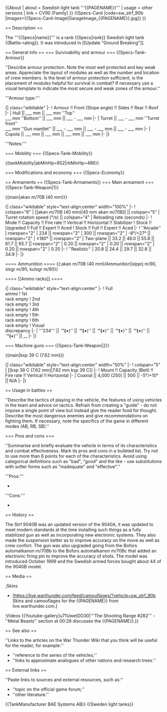 {{About
| about = Swedish light tank '''{{PAGENAME}}'''
| usage = other versions
| link = CV90 (Family)
}}
{{Specs-Card
|code=sw_strf_90b
|images={{Specs-Card-Image|GarageImage_{{PAGENAME}}.jpg}}
}}

== Description ==
<!-- ''In the description, the first part should be about the history of the creation and combat usage of the vehicle, as well as its key features. In the second part, tell the reader about the ground vehicle in the game. Insert a screenshot of the vehicle, so that if the novice player does not remember the vehicle by name, he will immediately understand what kind of vehicle the article is talking about.'' -->
The '''{{Specs|name}}''' is a rank {{Specs|rank}} Swedish light tank {{Battle-rating}}. It was introduced in [[Update "Ground Breaking"]].

== General info ==
=== Survivability and armour ===
{{Specs-Tank-Armour}}
<!-- ''Describe armour protection. Note the most well protected and key weak areas. Appreciate the layout of modules as well as the number and location of crew members. Is the level of armour protection sufficient, is the placement of modules helpful for survival in combat? If necessary use a visual template to indicate the most secure and weak zones of the armour.'' -->
''Describe armour protection. Note the most well protected and key weak areas. Appreciate the layout of modules as well as the number and location of crew members. Is the level of armour protection sufficient, is the placement of modules helpful for survival in combat? If necessary use a visual template to indicate the most secure and weak zones of the armour.''

'''Armour type:''' <!-- The types of armour present on the vehicle and their general locations -->
<!-- Example: * Rolled homogeneous armour (Front, Side, Rear, Hull roof)
* Cast homogeneous armour (Turret, Transmission area) -->

{| class="wikitable"
|-
! Armour !! Front (Slope angle) !! Sides !! Rear !! Roof
|-
| Hull || ___ mm || ___ mm ''Top'' <br> ___ mm ''Bottom'' || ___ mm || ___ - ___ mm
|-
| Turret || ___ - ___ mm ''Turret front'' <br> ___ mm ''Gun mantlet'' || ___ - ___ mm || ___ - ___ mm || ___ - ___ mm
|-
| Cupola || ___ mm || ___ mm || ___ mm || ___ mm
|-
|}

'''Notes:''' <!-- Any additional notes which the user needs to be aware of -->
<!-- Example: * Suspension wheels are 20 mm thick, tracks are 30 mm thick, and torsion bars are 60 mm thick. -->

=== Mobility ===
{{Specs-Tank-Mobility}}
<!-- ''Write about the mobility of the ground vehicle. Estimate the specific power and manoeuvrability, as well as the maximum speed forwards and backwards.'' -->

{{tankMobility|abMinHp=852|rbMinHp=486}}

=== Modifications and economy ===
{{Specs-Economy}}

== Armaments ==
{{Specs-Tank-Armaments}}
=== Main armament ===
{{Specs-Tank-Weapon|1}}
<!-- ''Give the reader information about the characteristics of the main gun. Assess its effectiveness in a battle based on the reloading speed, ballistics and the power of shells. Do not forget about the flexibility of the fire, that is how quickly the cannon can be aimed at the target, open fire on it and aim at another enemy. Add a link to the main article on the gun: <code><nowiki>{{main|Name of the weapon}}</nowiki></code>. Describe in general terms the ammunition available for the main gun. Give advice on how to use them and how to fill the ammunition storage.'' -->
{{main|akan m/70B (40 mm)}}

{| class="wikitable" style="text-align:center" width="100%"
|-
! colspan="6" | [[akan m/70B (40 mm)|40 mm akan m/70B]] || colspan="5" | Turret rotation speed (°/s) || colspan="4" | Reloading rate (seconds)
|-
! Mode !! Capacity !! Fire rate !! Vertical !! Horizontal !! Stabilizer
! Stock !! Upgraded !! Full !! Expert !! Aced
! Stock !! Full !! Expert !! Aced
|-
! ''Arcade''
| rowspan="2" | 234 || rowspan="2" | 300 || rowspan="2" | -8°/+27° || rowspan="2" | ±180° || rowspan="2" | Two-plane || 33.2 || 46.0 || 55.8 || 61.7 || 65.7 || rowspan="2" | 0.20 || rowspan="2" | 0.20 || rowspan="2" | 0.20 || rowspan="2" | 0.20
|-
! ''Realistic''
| 20.8 || 24.4 || 29.7 || 32.8 || 34.9
|-
|}

==== Ammunition ====
{{:akan m/70B (40 mm)/Ammunition|slpprj m/90, slsgr m/90, kulsgr m/90}}

==== [[Ammo racks]] ====
<!-- [[File:Ammoracks_{{PAGENAME}}.png|right|thumb|x250px|[[Ammo racks]] of the {{PAGENAME}}]] -->
<!-- '''Last updated:''' -->
{| class="wikitable" style="text-align:center"
|-
! Full<br>ammo
! 1st<br>rack empty
! 2nd<br>rack empty
! 3rd<br>rack empty
! 4th<br>rack empty
! 5th<br>rack empty
! 6th<br>rack empty
! Visual<br>discrepancy
|-
| '''234''' || __&nbsp;''(+__)'' || __&nbsp;''(+__)'' || __&nbsp;''(+__)'' || __&nbsp;''(+__)'' || __&nbsp;''(+__)'' || __&nbsp;''(+__)'' || __
|-
|}

=== Machine guns ===
{{Specs-Tank-Weapon|2}}
<!-- ''Offensive and anti-aircraft machine guns not only allow you to fight some aircraft but also are effective against lightly armoured vehicles. Evaluate machine guns and give recommendations on its use.'' -->
{{main|ksp 39 C (7.62 mm)}}

{| class="wikitable" style="text-align:center" width="50%"
|-
! colspan="5" | [[ksp 39 C (7.62 mm)|7.62 mm ksp 39 C]]
|-
! Mount !! Capacity (Belt) !! Fire rate !! Vertical !! Horizontal
|-
| Coaxial || 4,000 (250) || 500 || -5°/+10° || N/A
|-
|}

== Usage in battles ==
<!-- ''Describe the tactics of playing in the vehicle, the features of using vehicles in the team and advice on tactics. Refrain from creating a "guide" - do not impose a single point of view but instead give the reader food for thought. Describe the most dangerous enemies and give recommendations on fighting them. If necessary, note the specifics of the game in different modes (AB, RB, SB).'' -->
''Describe the tactics of playing in the vehicle, the features of using vehicles in the team and advice on tactics. Refrain from creating a "guide" - do not impose a single point of view but instead give the reader food for thought. Describe the most dangerous enemies and give recommendations on fighting them. If necessary, note the specifics of the game in different modes (AB, RB, SB).''

=== Pros and cons ===
<!-- ''Summarise and briefly evaluate the vehicle in terms of its characteristics and combat effectiveness. Mark its pros and cons in a bulleted list. Try not to use more than 6 points for each of the characteristics. Avoid using categorical definitions such as "bad", "good" and the like - use substitutions with softer forms such as "inadequate" and "effective".'' -->
''Summarise and briefly evaluate the vehicle in terms of its characteristics and combat effectiveness. Mark its pros and cons in a bulleted list. Try not to use more than 6 points for each of the characteristics. Avoid using categorical definitions such as "bad", "good" and the like - use substitutions with softer forms such as "inadequate" and "effective".''

'''Pros:'''

*

'''Cons:'''

*

== History ==
<!-- ''Describe the history of the creation and combat usage of the vehicle in more detail than in the introduction. If the historical reference turns out to be too long, take it to a separate article, taking a link to the article about the vehicle and adding a block "/History" (example: <nowiki>https://wiki.warthunder.com/(Vehicle-name)/History</nowiki>) and add a link to it here using the <code>main</code> template. Be sure to reference text and sources by using <code><nowiki><ref></ref></nowiki></code>, as well as adding them at the end of the article with <code><nowiki><references /></nowiki></code>. This section may also include the vehicle's dev blog entry (if applicable) and the in-game encyclopedia description (under <code><nowiki>=== In-game description ===</nowiki></code>, also if applicable).'' -->
The Strf 9040B was an updated version of the 9040A, it was updated to meet modern standards at the time installing such things as a fully stabilized gun as well as incorporating new electronic systems. They also made the suspension better as to improve accuracy on the move as well as crew confort. The gun was also upgraded going from the Bofors automatkanon m/70Bb to the Bofors automatkanon m/70Bc that added an electronic firing pin to improve the accuracy of shots. The model was introduced October 1999 and the Swedish armed forces bought about 44 of the 9040B model.

== Media ==
<!-- ''Excellent additions to the article would be video guides, screenshots from the game, and photos.'' -->

;Skins
* [https://live.warthunder.com/feed/camouflages/?vehicle=sw_strf_90b Skins and camouflages for the {{PAGENAME}} from live.warthunder.com.]

;Videos
{{Youtube-gallery|u71UwetDO30|'''The Shooting Range #282''' - ''Metal Beasts'' section at 00:28 discusses the {{PAGENAME}}.}}

== See also ==
<!-- ''Links to the articles on the War Thunder Wiki that you think will be useful for the reader, for example:''
* ''reference to the series of the vehicles;''
* ''links to approximate analogues of other nations and research trees.'' -->
''Links to the articles on the War Thunder Wiki that you think will be useful for the reader, for example:''

* ''reference to the series of the vehicles;''
* ''links to approximate analogues of other nations and research trees.''

== External links ==
<!-- ''Paste links to sources and external resources, such as:''
* ''topic on the official game forum;''
* ''other literature.'' -->
''Paste links to sources and external resources, such as:''

* ''topic on the official game forum;''
* ''other literature.''

{{TankManufacturer BAE Systems AB}}
{{Sweden light tanks}}